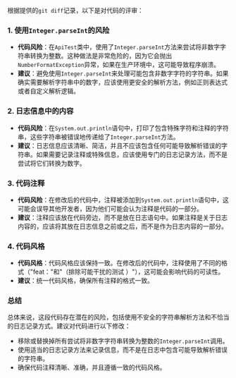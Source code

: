 根据提供的`git diff`记录，以下是对代码的评审：

### 1. 使用`Integer.parseInt`的风险
- **代码风险**：在`ApiTest`类中，使用了`Integer.parseInt`方法来尝试将非数字字符串转换为整数。这种做法是非常危险的，因为它会抛出`NumberFormatException`异常，如果在生产环境中，这可能导致程序崩溃。
- **建议**：避免使用`Integer.parseInt`来处理可能包含非数字字符的字符串。如果确实需要解析字符串中的数字，应该使用更安全的解析方法，例如正则表达式或者自定义解析逻辑。

### 2. 日志信息中的内容
- **代码风险**：在`System.out.println`语句中，打印了包含特殊字符和注释的字符串，这些字符串被错误地传递给了`Integer.parseInt`方法。
- **建议**：日志信息应该清晰、简洁，并且不应该包含任何可能导致解析错误的字符串。如果需要记录注释或特殊信息，应该使用专门的日志记录方法，而不是尝试将它们转换为数字。

### 3. 代码注释
- **代码风险**：在修改后的代码中，注释被添加到`System.out.println`语句中，这可能会误导其他开发者，因为他们可能会认为注释是代码的一部分。
- **建议**：注释应该放在代码旁边，而不是放在日志语句中。如果注释是关于日志内容的，应该将其放在日志信息之前或之后，而不是作为日志内容的一部分。

### 4. 代码风格
- **代码风格**：代码风格应该保持一致。在修改后的代码中，注释使用了不同的格式（"feat："和"（排除可能干扰的测试 ）"），这可能会影响代码的可读性。
- **建议**：统一代码风格，确保所有注释的格式一致。

### 总结
总体来说，这段代码存在潜在的风险，包括使用不安全的字符串解析方法和不恰当的日志记录方式。建议对代码进行以下修改：
- 移除或替换掉所有尝试将非数字字符串转换为整数的`Integer.parseInt`调用。
- 使用适当的日志记录方法来记录信息，而不是在日志中包含可能导致解析错误的字符串。
- 确保代码注释清晰、准确，并且遵循一致的代码风格。